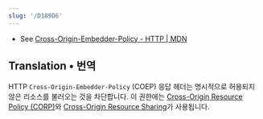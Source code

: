 ```yaml
---
slug: '/D189D6'
---
```


- See [Cross-Origin-Embedder-Policy - HTTP | MDN](https://developer.mozilla.org/en-US/docs/Web/HTTP/Headers/Cross-Origin-Embedder-Policy)

## Translation • 번역

HTTP `Cross-Origin-Embedder-Policy` (COEP) 응답 헤더는 명시적으로 허용되지 않은 리소스를 불러오는 것을 차단합니다.
이 권한에는 [Cross-Origin Resource Policy (CORP)](<https://developer.mozilla.org/en-US/docs/Web/HTTP/Cross-Origin_Resource_Policy_(CORP)>)와 [Cross-Origin Resource Sharing](https://developer.mozilla.org/en-US/docs/Web/HTTP/CORS)가 사용됩니다.
